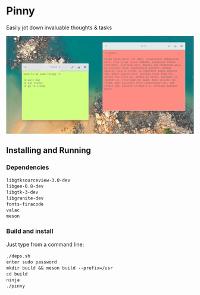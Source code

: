 # Pinny

Easily jot down invaluable thoughts & tasks

![Screenshot](data/screenshot.png?raw=true)

## Installing and Running 

### Dependencies 

	libgtksourceview-3.0-dev 
	libgee-0.8-dev 
	libgtk-3-dev 
	libgranite-dev 
	fonts-firacode 
	valac 
	meson

### Build and install 

Just type from a command line:

	./deps.sh 
	enter sudo password
	mkdir build && meson build --prefix=/usr
    cd build
    ninja
	./pinny
